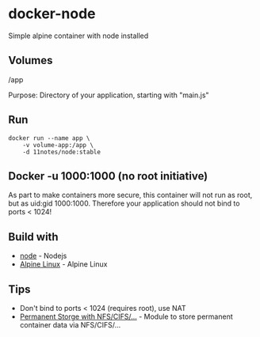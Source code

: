 # docker-node
Simple alpine container with node installed

## Volumes
/app

Purpose: Directory of your application, starting with "main.js"

## Run
```shell
docker run --name app \
    -v volume-app:/app \
    -d 11notes/node:stable
```

## Docker -u 1000:1000 (no root initiative)
As part to make containers more secure, this container will not run as root, but as uid:gid 1000:1000. Therefore your application should not bind to ports < 1024!

## Build with
* [node](https://nodejs.org/en/) - Nodejs
* [Alpine Linux](https://alpinelinux.org/) - Alpine Linux

## Tips
* Don't bind to ports < 1024 (requires root), use NAT
* [Permanent Storge with NFS/CIFS/...](https://github.com/11notes/alpine-docker-netshare) - Module to store permanent container data via NFS/CIFS/...